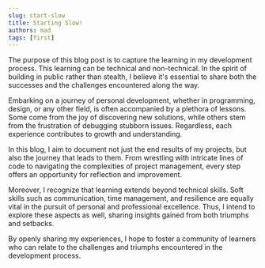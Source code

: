 ```yaml
---
slug: start-slow
title: Starting Slow!
authors: mad
tags: [first]
---
```

The purpose of this blog post is to capture the learning in my development process. This learning 
can be technical and non-technical. In the spirit of building in public rather than stealth, 
I believe it's essential to share both the successes and the challenges encountered along the way.

Embarking on a journey of personal development, whether in programming, design, or any other field, 
is often accompanied by a plethora of lessons. Some come from the joy of discovering new solutions, 
while others stem from the frustration of debugging stubborn issues. Regardless, each experience 
contributes to growth and understanding.

In this blog, I aim to document not just the end results of my projects, but also the journey that 
leads to them. From wrestling with intricate lines of code to navigating the complexities of project
management, every step offers an opportunity for reflection and improvement.

Moreover, I recognize that learning extends beyond technical skills. Soft skills such as 
communication, time management, and resilience are equally vital in the pursuit of personal and 
professional excellence. Thus, I intend to explore these aspects as well, sharing insights gained 
from both triumphs and setbacks.

By openly sharing my experiences, I hope to foster a community of learners who can relate to the 
challenges and triumphs encountered in the development process. 
